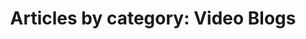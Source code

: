 ---
layout: blog_by_category
title: 'Articles by category: Video Blogs'
description: "Articles by category: Tips And Tricks - Grove Technologies - Washington DC's best Mac Support company for Digital Agencies"
category: video
permalink: "/blog/category/video/"
image: /images/blog_cat/video.png
src: /images/blog_cat/video-pic.png
tagline: "<br>Our Blog"
---